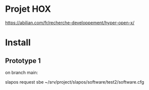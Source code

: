 # Projet HOX

https://abilian.com/fr/recherche-developpement/hyper-open-x/


# Install

## Prototype 1

on branch main:

slapos request sbe ~/srv/project/slapos/software/test2/software.cfg
